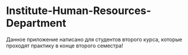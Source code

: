 # Institute-Human-Resources-Department
Данное приложение написано для студентов второго курса, которые проходят практику в конце второго семестра!

